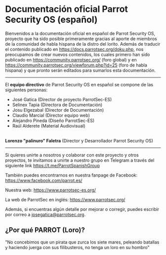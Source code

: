 <h1>Documentación oficial Parrot Security OS (español)</h1>

Bienvenidos a la documentación oficial en español de Parrot Security OS, proyecto que ha sido posible primeramente gracias al aporte de miembros de la comunidad de habla hispana de la distro del lorito.
Además de traducir el contenido publicado en https://docs.parrotsec.org/doku.php, nos preocupamos de crear nuevos contenidos, los cuales primero han sido publicado en https://community.parrotsec.org/ (foro global) y en https://community.parrotsec.org/viewforum.php?id=25 (foro de habla hispana) y que pronto serán editados para sumarlos esta documentación.

<hr>

El <b>equipo directivo</b> de Parrot Security OS en español se compone de las siguientes personas:
- José Gatica (Director de proyecto ParrotSec-ES)
- Selinex Tapia (Directora de Documentación)
- Josu Elgezabal (Director de Documentación)
- Claudio Marcial (Director equipo web)
- Alejandro Pineda (Diseño ParrotSec-ES)
- Raúl Alderete (Material Audiovisual)
<br>
<b>Lorenzo "palinuro" Faletra</b> (Director y Desarrollador Parrot Security OS)

<hr>

Si quieres unirte a nosotros y colaborar con este proyecto y otros proyectos, te invitamos a unirte a nuestro grupo en Telegram a través del siguiente link https://t.me/ParrotSpanishGroup

También puedes encontrarnos en nuestra fanpage de Facebook: https://www.facebook.com/parrot.es/

Nuestra web: https://www.parrotsec-es.org/

La web de ParrotSec en inglés: https://www.parrotsec.org/

Además, si encuentras algún detalle por mejorar o corregir, puedes escribir por correo a josegatica@parrotsec.org.

<h2>¿Por qué PARROT (Loro)?</h2>

"No concebimos que un pirata que zurca los siete mares, peleando batallas y haciendo juerga con sus filibusteros, no tenga un loro en su hombro"
